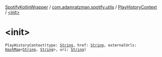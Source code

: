 [SpotifyKotlinWrapper](../../index.md) / [com.adamratzman.spotify.utils](../index.md) / [PlayHistoryContext](index.md) / [&lt;init&gt;](./-init-.md)

# &lt;init&gt;

`PlayHistoryContext(type: `[`String`](https://kotlinlang.org/api/latest/jvm/stdlib/kotlin/-string/index.html)`, href: `[`String`](https://kotlinlang.org/api/latest/jvm/stdlib/kotlin/-string/index.html)`, externalUrls: `[`HashMap`](https://kotlinlang.org/api/latest/jvm/stdlib/kotlin.collections/-hash-map/index.html)`<`[`String`](https://kotlinlang.org/api/latest/jvm/stdlib/kotlin/-string/index.html)`, `[`String`](https://kotlinlang.org/api/latest/jvm/stdlib/kotlin/-string/index.html)`>, uri: `[`String`](https://kotlinlang.org/api/latest/jvm/stdlib/kotlin/-string/index.html)`)`